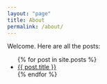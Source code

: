 ```yaml
---
layout: "page"
title: About
permalink: /about/
---
```


Welcome. Here are all the posts:


<ul>
{% for post in site.posts %}
    <li>
        <a href="{{ post.url }}">{{ post.title }}</a>
    </li>
{% endfor %}
</ul>
